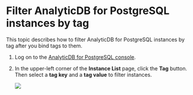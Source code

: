 # Filter AnalyticDB for PostgreSQL instances by tag

This topic describes how to filter AnalyticDB for PostgreSQL instances by tag after you bind tags to them.

1.  Log on to the [AnalyticDB for PostgreSQL console](https://gpdbnext.console.aliyun.com/).
2.  In the upper-left corner of the **Instance List** page, click the **Tag** button. Then select a **tag key** and a **tag value** to filter instances.

    ![](https://static-aliyun-doc.oss-accelerate.aliyuncs.com/assets/img/en-US/8576898851/p67460.png)


